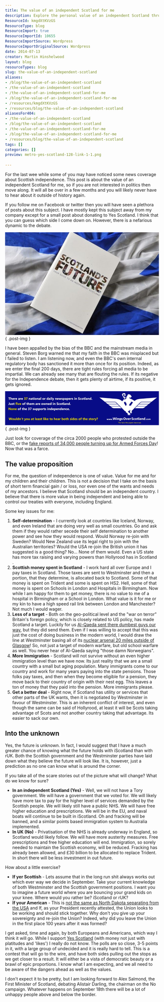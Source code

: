```yaml
---
title: The value of an independent Scotland for me
description: Explore the personal value of an independent Scotland through self-determination, economic control, and a brighter future for generations. Join the debate!
ResourceId: kmgdXtKVzGS
ResourceType: blog
ResourceImport: true
ResourceImportId: 10655
ResourceImportSource: Wordpress
ResourceImportOriginalSource: Wordpress
date: 2014-07-13
creator: Martin Hinshelwood
layout: blog
resourceTypes: blog
slug: the-value-of-an-independent-scotland
aliases:
- /blog/the-value-of-an-independent-scotland
- /the-value-of-an-independent-scotland
- /the-value-of-an-independent-scotland-for-me
- /blog/the-value-of-an-independent-scotland-for-me
- /resources/kmgdXtKVzGS
- /resources/blog/the-value-of-an-independent-scotland
aliasesFor404:
- /the-value-of-an-independent-scotland
- /blog/the-value-of-an-independent-scotland
- /the-value-of-an-independent-scotland-for-me
- /blog/the-value-of-an-independent-scotland-for-me
- /resources/blog/the-value-of-an-independent-scotland
tags: []
categories: []
preview: metro-yes-scotland-128-link-1-1.png

---
```

For the last wee while some of you may have noticed some news coverage about Scottish independence. This post is about the value of an independent Scotland for me, so if you are not interested in politics then move along. It will all be over in a few months and you will likely never have to hear about it outside of history again.

If you follow me on Facebook or twitter then you will have seen a plethora of posts about this subject. I have mostly kept this subject away from my company except for a small post about donating to Yes Scotland. I think that you can guess which side I come down on. However, there is a nefarious dynamic to the debate.

![Scottish-independence-6348782](images/Scottish-independence-6348782-2-2.jpg "Scottish-independence-6348782")
{ .post-img }

I have been appalled by the bias of the BBC and the mainstream media in general. Steven Borg warned me that my faith in the BBC was misplaced but I failed to listen. I am listening now, and even the BBC's own internal regulatory body has sanctioned it more than once for its position. Indeed, as we enter the final 200 days, there are tight rules forcing all media to be impartial. We can already see many that are flouting the rules. If its negative for the Independence debate, then it gets plenty of airtime, if its positive, it gets ignored.

![Screen%20shot%202014-03-27%20at%2010_38_39](images/Screen20shot202014-03-2720at2010_38_39-3-3.png "Screen%20shot%202014-03-27%20at%2010_38_39")
{ .post-img }

Just look for coverage of the circa 2000 people who protested outside the BBC, or the [fake reports of 34,000 people turning up for Armed Forces Day](http://wingsoverscotland.com/conflicting-reports/)! Now that was a farce.

## The value proposition

For me, the question of independence is one of value. Value for me and for my children and their children. This is not a decision that I take on the basis of short term financial gain / or loss, nor even one of the wants and needs of my ancestors. I believe that Scotland should be an independent country. I believe that there is more value in being independent and being able to control our treaties with everyone, including England.

Some key issues for me:

1. **Self-determination** - I currently look at countries like Iceland, Norway, and even Ireland that are doing very well as small countries. Go and ask them if they would rather secede their self determination to another power and see how they would respond. Would Norway re-join with Sweden? Would New Zealand use its legal right to join with the Australian territories? Would the USA re-join the British union it has suggested is a good thing? No... None of them would. Even a US state has more tax raising and varying powers than Hollyrood has in Scotland .
2. **Scottish money spent in Scotland** - I work hard all over Europe and I pay taxes in Scotland. Those taxes are sent to Westminster and then a portion, that they determine, is allocated back to Scotland. Some of that money is spent on Trident and some is spent on HS2. Hell, some of that money is spent on Schools in London and Hospitals in Birmingham. Now while I am happy for them to get money, there is no value to me of a hospital in Birmingham or a School in London. What value is it for me or my kin to have a high speed rail link between London and Manchester? Not much I would wager.
3. **Less of a target** - Both on the geo-political level and the "war on terror" Britain's foreign policy, which is closely related to US policy, has made Scotland a target. Luckily for us [Al-Qaeda sent there dumbest guys our way](http://www.youtube.com/watch?v=7gMJBQoHJ4E), but they did send them. Even if I was willing to accept that this was just the cost of doing business in the modern world, I would draw the line at Westminster basing all of its [nuclear arsenal 20 miles outside of Glasgow](http://wingsoverscotland.com/map-ref-55n-5w/)! So, not just a target of modern warfare, but old school warfare as well. You never hear of Al-Qaeda saying "those damn Norwegians".
4. **More Immigration** - Scotland will not survive without an even higher immigration level than we have now. Its just reality that we are a small country with a small but aging population. Many immigrants come to our country and work for many years paying into the state pensions. Those folks pay taxes, and then when they become eligible for a pension, they move back to their country of origin with their nest egg. This leaves a ton of money that they paid into the pension. More immigrants please.
5. **Get a better deal** - Right now, if Scotland has utility or services that other parts of the UK wants, then it is negotiated by Westminster in favour of Westminster. This is an inherent conflict of interest, and even though the same can be said of Hollyrood, at least it will be Scots taking advantage of Scots and not another country taking that advantage. Its easier to sack our own.

## Into the unknown

Yes, the future is unknown. In fact, I would suggest that I have a much greater chance of knowing what the future holds with iScotland than with rUK. Both the Scottish government and the Westminster parties have laid down what they believe the future will look like. It is, however, just a prediction as no one can know what is around the corner.

If you take all of the scare stories out of the picture what will change? What do we know for sure?

- **In an independent Scotland (Yes)** - Well, we will not have a Tory government. We will have a government that we voted for. We will likely have more tax to pay for the higher level of services demanded by the Scottish people. We will likely still have a public NHS. We will have free higher education and prescriptions. We will be in the EU, and naval boats will continue to be built in iScotland. Oh and fracking will be banned, and a similar points based immigration system to Australia implemented.
- **In UK (No)** - Privatisation of the NHS is already underway in England, so Scotland would likely follow. We will have more austerity measures. Free prescriptions and free higher education will end. Immigration, so sorely needed to maintain the Scottish economy, will be reduced. Fracking has already been allowed, and £30 billion to be allocated to replace Trident. In short there will be less investment in out future.

How about a little exercise?

- **If yer Scottish** - Lets assume that in the long run shit always works out which ever way we decide in September. Take your current knowledge of both Westminster and the Scottish government positions. I want you to imagine a future world where you are bouncing your grand kids on your knee. Where would you rather be? iScotland or rUK?
- **If your American** - This is [not the same as North Dakota separating from the USA](http://wingsoverscotland.com/an-actual-letter-from-america/) and If, as your President recently attested, the Union looks to be working and should stick together. Why don't you give up your sovereignty and re-join the Union? Indeed, why did you leave the Union in the first place 100 years after it was formed?

I get asked, time and again, by both Europeans and Americans, which way I think it will go. While I support [Yes Scotland](http://www.yesscotland.com) (with money not just with platitudes and 'likes') I really do not know. The polls are so close, 3-5 points in it, with a large group of undecided and it is really hard to tell. This is a contest that will go to the wire, and have both sides pulling out the stops as we get closer to a result. It will either be a vista of democratic beauty or a brawl of epic proportions. I know what I am expecting, and we all need to be aware of the dangers ahead as well as the values.

I don't expect it to be pretty, but I am looking forward to Alex Salmond, the First Minister of Scotland, debating Alistair Darling, the chairman on the No campaign. Whatever happens on September 18th there will be a lot of unhappy people above and below the border.
